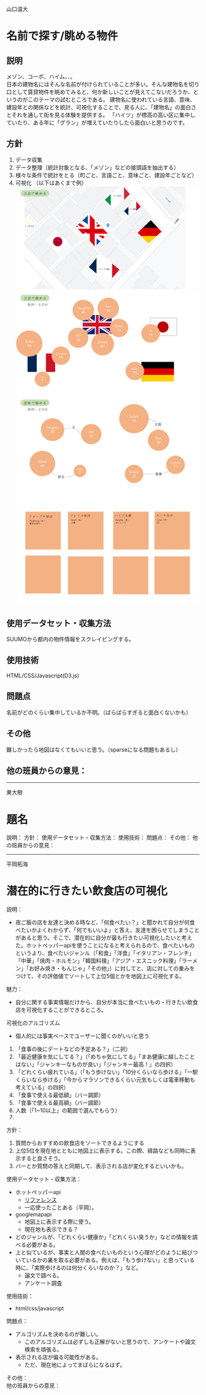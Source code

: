 山口温大  
# 名前で探す/眺める物件
## 説明
メゾン、コーポ、ハイム、、。  
日本の建物名にはそんな名前が付けられていることが多い。そんな建物名を切り口として賃貸物件を眺めてみると、何か新しいことが見えてこないだろうか、というのがこのテーマの試むところである。
建物名に使われている言語、意味、建設年との関係などを統計、可視化することで、見る人に、「建物名」の面白さとそれを通して街を見る体験を提供する。
「ハイツ」が標高の高い区に集中していたり、ある年に「グラン」が増えていたりしたら面白いと思うのです。
## 方針
1. データ収集
2. データ整理（統計対象となる、「メゾン」などの接頭語を抽出する）
3. 様々な条件で統計をとる（町ごと、言語ごと、意味ごと、建設年ごとなど）
4. 可視化
（以下はあくまで例）
![example1](images/name_living/スライド2.PNG)
![example1](images/name_living/スライド3.PNG)
![example1](images/name_living/スライド4.PNG)
![example1](images/name_living/スライド5.PNG)


## 使用データセット・収集方法
SUUMOから都内の物件情報をスクレイピングする。
## 使用技術
HTML/CSS/Javascript(D3.js)
## 問題点
名前がどのくらい集中しているか不明。（ばらばらすぎると面白くないかも）
## その他
難しかったら地図はなくてもいいと思う。（sparseになる問題もあるし）
## 他の班員からの意見：

---

東大樹  
# 題名
説明：
方針：
使用データセット・収集方法：
使用技術：
問題点：
その他：
他の班員からの意見：

---

平岡拓海  

# 潜在的に行きたい飲食店の可視化

説明：  
- 夜ご飯の店を友達と決める時など、「何食べたい？」と聞かれて自分が何食べたいかよくわからず、「何でもいいよ」と答え、友達を困らせてしまうことがあると思う。そこで、潜在的に自分が最も行きたい可視化したいと考えた。ホットペッパーapiを使うことになると考えられるので、食べたいものというより、食べたいジャンル（「和食」「洋食」「イタリアン・フレンチ」「中華」「焼肉・ホルモン」「韓国料理」「アジア・エスニック料理」「ラーメン」「お好み焼き・もんじゃ」「その他」）に対してと、店に対しての重みをつけて、その評価値でソートして上位5個とかを地図上に可視化する。

魅力：
- 自分に関する事実情報だけから、自分が本当に食べたいもの・行きたい飲食店を可視化することができるところ。

可視化のアルゴリズム  
- 個人的には事実ベースでユーザーに聞くのがいいと思う
1. 「食事の後にデートなどの予定ある？」（二択）
2. 「最近健康を気にしてる？」（「めちゃ気にしてる」「まあ健康に越したことはない」「ジャンキーなものが良い」「ジャンキー最高！」の四択）
3. 「どれくらい疲れている」（「もう歩けない」「10分くらいなら歩ける」「一駅くらいなら歩ける」「今からマラソンできるくらい元気もしくは電車移動も考えている」の四択）
4. 「食事で使える最低額」（バー調節）
5. 「食事で使える最高額」（バー調節）
6. 人数（「1~10以上」の範囲で選んでもらう）
7. 


方針：  
1. 質問からおすすめの飲食店をソートできるようにする
2. 上位5位を現在地とともに地図上に表示する。この際、経路なども同時に表示すると良さそう。
3. バーとか質問の答えと同期して、表示される店が変化するといいかも。

使用データセット・収集方法：
- ホットペッパーapi
  - [リファレンス](https://webservice.recruit.co.jp/doc/hotpepper/reference.html)
  - 一応使ったことある（平岡）。
- googlemapapi
  - 地図上に表示する際に使う。
  - 現在地も表示できる？
- どのジャンルが、「どれくらい健康か」「どれくらい臭うか」などの情報を調べる必要がある。
- 上と似ているが、事実と人間の食べたいものという心理がどのように結びついているかの裏を取る必要がある。例えば、「もう歩けない」と思っている時に、「実際歩けるのは何分くらいなのか？」など。
  - 論文で調べる。
  - アンケート調査

使用技術：  
- html/css/javascript

問題点：  
- アルゴリズムを決めるのが難しい。
  - このアルゴリズムは必ずしも正解がないと思うので、アンケートや論文検索を頑張る。
- 表示される店が偏る可能性がある。
  - ただ、現在地によってまばらになるはず。


その他：  
他の班員からの意見：  
